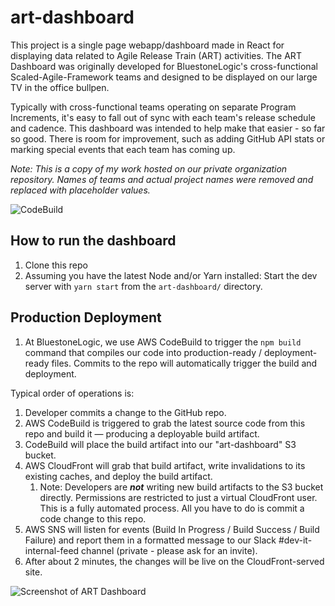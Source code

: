 # art-dashboard

This project is a single page webapp/dashboard made in React for displaying data related to Agile Release Train (ART) activities. The ART Dashboard was originally developed for BluestoneLogic's cross-functional Scaled-Agile-Framework teams and designed to be displayed on our large TV in the office bullpen. 

Typically with cross-functional teams operating on separate Program Increments, it's easy to fall out of sync with each team's release schedule and cadence. This dashboard was intended to help make that easier - so far so good. There is room for improvement, such as adding GitHub API stats or marking special events that each team has coming up. 

_Note: This is a copy of my work hosted on our private organization repository. Names of teams and actual project names were removed and replaced with placeholder values._

![CodeBuild](https://codebuild.us-east-1.amazonaws.com/badges?uuid=eyJlbmNyeXB0ZWREYXRhIjoicTZRUWdzUE5TVFNSNTd3UEhXTkdrVTYyUzlFY0ZxOHAzTXpya3NuTHFoQ3lRbU5hVmFtNXdESVkvT2ZYRlpRZkdma29RR0VWSGFQR1JYWkZldWJVQ2RRPSIsIml2UGFyYW1ldGVyU3BlYyI6ImtwaFMwMENSV3E5SDNYaGQiLCJtYXRlcmlhbFNldFNlcmlhbCI6MX0%3D&branch=master)

## How to run the dashboard

1. Clone this repo
2. Assuming you have the latest Node and/or Yarn installed: Start the dev server with `yarn start` from the `art-dashboard/` directory.

## Production Deployment

1. At BluestoneLogic, we use AWS CodeBuild to trigger the `npm build` command that compiles our code into production-ready / deployment-ready files. Commits to the repo will automatically trigger the build and deployment.

Typical order of operations is:

1. Developer commits a change to the GitHub repo.
2. AWS CodeBuild is triggered to grab the latest source code from this repo and build it — producing a deployable build artifact.
3. CodeBuild will place the build artifact into our "art-dashboard" S3 bucket.
4. AWS CloudFront will grab that build artifact, write invalidations to its existing caches, and deploy the build artifact.
   1. Note: Developers are ***not*** writing new build artifacts to the S3 bucket directly. Permissions are restricted to just a virtual CloudFront user. This is a fully automated process. All you have to do is commit a code change to this repo. 
5. AWS SNS will listen for events (Build In Progress / Build Success / Build Failure) and report them in a formatted message to our Slack #dev-it-internal-feed channel (private - please ask for an invite).
6. After about 2 minutes, the changes will be live on the CloudFront-served site.

![Screenshot of ART Dashboard](https://github.com/BluestoneLogic/art-dashboard/blob/master/art_dashboard_screenshot.png)
